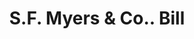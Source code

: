 ---
doi: 10.7916/D8RZ0Q5F
date_other: '1880'
date_other_textual: 1880-1889
form: printed ephemera
genre:
- Invoices
name:
- S.F. Myers & Co.
object_in_context_url: https://biggert.cul.columbia.edu/items/view/ave_biggert_01115
subject_hierarchical_geographic:
- New York, New York, United States
subject_name:
- S.F. Myers & Co.
title: S.F. Myers & Co.. Bill
sort_title: S.F. Myers & Co.. Bill
call_number: ave_biggert_01115
coordinates:
- 40.71277777777778,-74.00583333333333
pid: ave_biggert_01115
identifiers: ave_biggert_01115
thumbnail: false
permalink: /biggert/ave_biggert_01115/
layout: iiif-image-page
---